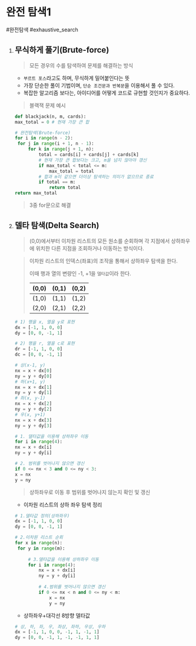 # 완전 탐색1

#완전탐색 #exhaustive_search 

1. ## 무식하게 풀기(Brute-force)

   >  모든 경우의 수를 탐색하여 문제를 해결하는 방식

   - `부르트 포스`라고도 하며, 무식하게 밀어붙인다는 뜻
   - 가장 단순한 풀이 기법이며, `단순 조건문과 반복문`을 이용해서 풀 수 있다.
   - 복잡한 알고리즘 보다는, 아이디어를 어떻게 코드로 규현할 것인지가 중요하다.

   > 블랙잭 문제 예시

   ```python
   def blackjack(n, m, cards):
   max_total = 0 # 현재 가장 큰 합
   
   # 완전탐색(Brute-force)
   for i in range(n - 2):
   	for j in range(i + 1, n - 1):
   		for k in range(j + 1, n):
   			total = cards[i] + cards[j] + cards[k]
   			# 현재 가장 큰 합보다는 크고, m을 넘지 않아야 갱신
   			if max_total < total <= m:
   				max_total = total
   			# 합과 m이 같으면 더이상 탐색하는 의미가 없으므로 종료
   			if total == m:
   				return total
   return max_total
   ```

   > 3중 for문으로 해결

   

2. ## 델타 탐색(Delta Search)

   > (0,0)에서부터 이차원 리스트의 모든 원소를 순회하며 각 지점에서 상하좌우에 위치한 다른 지점을 조회하거나 이동하는 방식이다.

   > 이차원 리스트의 인덱스(좌표)의 조작을 통해서 상하좌우 탐색을 한다.
   >
   > 이때 행과 열의 변량인 -1, +1을 `델타값`이라 한다.
   >
   > | (0,0) | (0,1) | (0,2) |
   > | :---: | :---: | :---: |
   > | (1,0) | (1,1) | (1,2) |
   > | (2,0) | (2,1) | (2,2) |

   ```python
   # 1) 행을 x, 열을 y로 표현
   dx = [-1, 1, 0, 0]
   dy = [0, 0, -1, 1]
   
   # 2) 행을 r, 열을 c로 표현
   dr = [-1, 1, 0, 0]
   dc = [0, 0, -1, 1]
   ```

   ```python
   # 상(x-1, y)
   nx = x + dx[0]
   ny = y + dy[0]
   # 하(x+1, y)
   nx = x + dx[1]
   ny = y + dy[1]
   # 좌(x, y-1)
   nx = x + dx[2]
   ny = y + dy[2]
   # 우(x, y+1)
   nx = x + dx[3]
   ny = y + dy[3]
   ```

   ```python
   # 1. 델타값을 이용해 상하좌우 이동
   for i in range(4):
   nx = x + dx[i]
   ny = y + dy[i]
   
   # 2. 범위를 벗어나지 않으면 갱신
   if 0 <= nx < 3 and 0 <= ny < 3:
   x = nx
   y = ny
   ```

   > 상하좌우로 이동 후 범위를 벗어나지 않는지 확인 및 갱신

   - 이차원 리스트의 상하 좌우 탐색 정리

   ```python
   # 1.델타값 정의(상하좌우)
   dx = [-1, 1, 0, 0]
   dy = [0, 0, -1, 1]
   
   # 2.이차원 리스트 순회
   for x in range(n):
   	for y in range(m):
       
   		# 3.델타값을 이용해 상하좌우 이동
   		for i in range(4):
   			nx = x + dx[i]
   			ny = y + dy[i]
               
   			# 4.범위를 벗어나지 않으면 갱신
   			if 0 <= nx < n and 0 <= ny < m:
   				x = nx
   				y = ny
   ```

   - 상하좌우+대각선 8방향 델타값

   ```python
   # 상, 하, 좌, 우, 좌상, 좌하, 우상, 우하
   dx = [-1, 1, 0, 0, -1, 1, -1, 1]
   dy = [0, 0, -1, 1, -1, -1, 1, 1]
   ```

   
